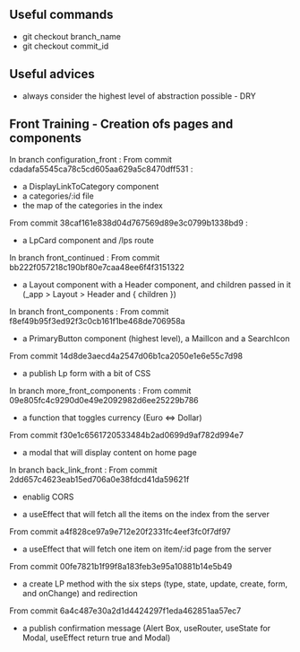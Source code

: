 ## Useful commands

- git checkout branch_name
- git checkout commit_id

## Useful advices

- always consider the highest level of abstraction possible - DRY

## Front Training - Creation ofs pages and components

In branch configuration_front :
From commit cdadafa5545ca78c5cd605aa629a5c8470dff531 :

- a DisplayLinkToCategory component
- a categories/:id file
- the map of the categories in the index

From commit 38caf161e838d04d767569d89e3c0799b1338bd9 :

- a LpCard component and /lps route

In branch front_continued :
From commit bb222f057218c190bf80e7caa48ee6f4f3151322

- a Layout component with a Header component, and children passed in it (\_app > Layout > Header and { children })

In branch front_components :
From commit f8ef49b95f3ed92f3c0cb161f1be468de706958a

- a PrimaryButton component (highest level), a MailIcon and a SearchIcon

From commit 14d8de3aecd4a2547d06b1ca2050e1e6e55c7d98

- a publish Lp form with a bit of CSS

In branch more_front_components :
From commit 09e805fc4c9290d0e49e2092982d6ee25229b786

- a function that toggles currency (Euro <=> Dollar)

From commit f30e1c6561720533484b2ad0699d9af782d994e7

- a modal that will display content on home page

In branch back_link_front :
From commit 2dd657c4623eab15ed706a0e38fdcd41da59621f

- enablig CORS

- a useEffect that will fetch all the items on the index from the server

From commit a4f828ce97a9e712e20f2331fc4eef3fc0f7df97

- a useEffect that will fetch one item on item/:id page from the server

From commit 00fe7821b1f99f8a183feb3e95a10881b14e5b49

- a create LP method with the six steps (type, state, update, create, form, and onChange) and redirection

From commit 6a4c487e30a2d1d4424297f1eda462851aa57ec7

- a publish confirmation message (Alert Box, useRouter, useState for Modal, useEffect return true and Modal)